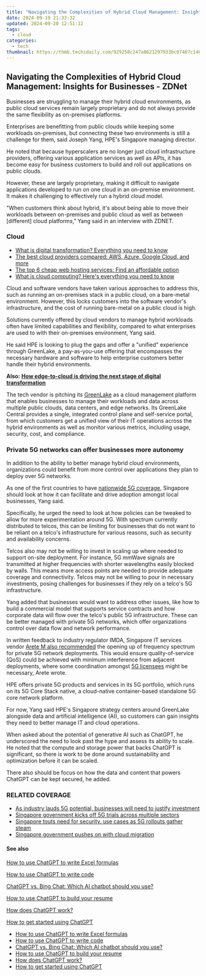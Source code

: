 ```yaml
---
title: "Navigating the Complexities of Hybrid Cloud Management: Insights for Businesses - ZDNet"
date: 2024-09-19 21:33:32
updated: 2024-09-20 12:51:12
tags:
  - cloud
categories:
  - tech
thumbnail: https://thmb.techidaily.com/929258c247a8621297933bc07467c148b4e889d770687adeff11aece67284c9d.jpg
---
```


## Navigating the Complexities of Hybrid Cloud Management: Insights for Businesses - ZDNet

Businesses are struggling to manage their hybrid cloud environments, as public cloud services remain largely proprietary and do not always provide the same flexibility as on-premises platforms.

Enterprises are benefitting from public clouds while keeping some workloads on-premises, but connecting these two environments is still a challenge for them, said Joseph Yang, HPE's Singapore managing director. 

He noted that because hyperscalers are no longer just cloud infrastructure providers, offering various application services as well as APIs, it has become easy for business customers to build and roll out applications on public clouds. 

However, these are largely proprietary, making it difficult to navigate applications developed to run on one cloud in an on-premise environment. It makes it challenging to effectively run a hybrid cloud model.

"When customers think about hybrid, it's about being able to move their workloads between on-premises and public cloud as well as between \[different\] cloud platforms," Yang said in an interview with ZDNET. 

### Cloud

* [​What is digital transformation? Everything you need to know](https://www.zdnet.com/article/what-is-digital-transformation-everything-you-need-to-know-about-how-technology-is-reshaping/)
* [The best cloud providers compared: AWS, Azure, Google Cloud, and more](https://www.zdnet.com/article/the-top-cloud-providers-of-2021-aws-microsoft-azure-google-cloud-hybrid-saas/)
* [The top 6 cheap web hosting services: Find an affordable option](https://www.zdnet.com/article/best-cheap-web-hosting/)
* [What is cloud computing? Here's everything you need to know](https://www.zdnet.com/article/what-is-cloud-computing-everything-you-need-to-know-about-the-cloud/)

Cloud and software vendors have taken various approaches to address this, such as running an on-premises stack in a public cloud, on a bare-metal environment. However, this locks customers into the software vendor's infrastructure, and the cost of running bare-metal on a public cloud is high. 

Solutions currently offered by cloud vendors to manage hybrid workloads often have limited capabilities and flexibility, compared to what enterprises are used to with their on-premises environment, Yang said. 

He said HPE is looking to plug the gaps and offer a "unified" experience through GreenLake, a pay-as-you-use offering that encompasses the necessary hardware and software to help enterprise customers better handle their hybrid environments. 

**Also:** [**How edge-to-cloud is driving the next stage of digital transformation**](https://www.zdnet.com/article/how-edge-to-cloud-is-driving-the-next-stage-of-digital-transformation/)

The tech vendor is pitching its [GreenLake](https://www.zdnet.com/article/hpe-expands-greenlake-with-new-cloud-services-silicon-on-demand-and-more/) as a cloud management platform that enables businesses to manage their workloads and data across multiple public clouds, data centers, and edge networks. Its GreenLake Central provides a single, integrated control plane and self-service portal, from which customers get a unified view of their IT operations across the hybrid environments as well as monitor various metrics, including usage, security, cost, and compliance. 

### Private 5G networks can offer businesses more autonomy

In addition to the ability to better manage hybrid cloud environments, organizations could benefit from more control over applications they plan to deploy over 5G networks. 

As one of the first countries to have [nationwide 5G coverage](https://www.zdnet.com/article/singtel-claims-95-standalone-5g-coverage-eyes-enterprise-uptake/), Singapore should look at how it can facilitate and drive adoption amongst local businesses, Yang said. 

Specifically, he urged the need to look at how policies can be tweaked to allow for more experimentation around 5G. With spectrum currently distributed to telcos, this can be limiting for businesses that do not want to be reliant on a telco's infrastructure for various reasons, such as security and availability concerns. 

Telcos also may not be willing to invest in scaling up where needed to support on-site deployment. For instance, 5G mmWave signals are transmitted at higher frequencies with shorter wavelengths easily blocked by walls. This means more access points are needed to provide adequate coverage and connectivity. Telcos may not be willing to pour in necessary investments, posing challenges for businesses if they rely on a telco's 5G infrastructure.

Yang added that businesses would want to address other issues, like how to build a commercial model that supports service contracts and how corporate data will flow over the telco's public 5G infrastructure. These can be better managed with private 5G networks, which offer organizations control over data flow and network performance. 

In written feedback to industry regulator IMDA, Singapore IT services vendor [Arete M also recommended](https://www.imda.gov.sg/-/media/imda/files/inner/pcdg/consultations/consultation-paper/public-consultation-on-5g-mobile-services-and-networks/consultation-on-the-proposed-approaches-to-introduce-the-next-generation-of-mobile-services.pdf) the opening up of frequency spectrum for private 5G network deployments. This would ensure quality-of-service (QoS) could be achieved with minimum interference from adjacent deployments, where some coordination amongst [5G licensees](https://www.zdnet.com/home-and-office/networking/singapore-unveils-winning-5g-licensees-tpg-loses-out-on-nationwide-bid/) might be necessary, Arete wrote. 

HPE offers private 5G products and services in its 5G portfolio, which runs on its 5G Core Stack native, a cloud-native container-based standalone 5G core network platform.

For now, Yang said HPE's Singapore strategy centers around GreenLake alongside data and artificial intelligence (AI), so customers can gain insights they need to better manage IT and cloud operations. 

When asked about the potential of generative AI such as ChatGPT, he underscored the need to look past the hype and assess its ability to scale. He noted that the compute and storage power that backs ChatGPT is significant, so there is work to be done around sustainability and optimization before it can be scaled. 

There also should be focus on how the data and content that powers ChatGPT can be kept secured, he added. 

### RELATED COVERAGE

* [As industry lauds 5G potential, businesses will need to justify investment](https://www.zdnet.com/article/as-industry-lauds-5g-potential-businesses-will-need-to-justify-investment/)
* [Singapore government kicks off 5G trials across multiple sectors](https://www.zdnet.com/article/singapore-government-kicks-off-5g-trials-across-multiple-sectors/)
* [Singapore touts need for security, use cases as 5G rollouts gather steam](https://www.zdnet.com/article/singapore-touts-need-for-security-use-cases-as-5g-rollouts-gather-steam/)
* [Singapore government pushes on with cloud migration](https://www.zdnet.com/article/singapore-government-pushes-on-with-cloud-migration/)

#### See also

[How to use ChatGPT to write Excel formulas](https://www.zdnet.com/article/how-to-use-chatgpt-to-write-excel-formulas/ "How to use ChatGPT to write Excel formulas")

[How to use ChatGPT to write code](https://www.zdnet.com/article/how-to-use-chatgpt-to-write-code/ "How to use ChatGPT to write code")

[ChatGPT vs. Bing Chat: Which AI chatbot should you use?](https://www.zdnet.com/article/chatgpt-vs-copilot/ "ChatGPT vs. Bing Chat: Which AI chatbot should you use?")

[How to use ChatGPT to build your resume](https://www.zdnet.com/article/how-to-use-chatgpt-to-write-your-resume/ "How to use ChatGPT to build your resume")

[How does ChatGPT work?](https://www.zdnet.com/article/how-does-chatgpt-work/ "How does ChatGPT work?")

[How to get started using ChatGPT](https://www.zdnet.com/article/how-to-use-chatgpt/ "How to get started using ChatGPT")

* [How to use ChatGPT to write Excel formulas](https://www.zdnet.com/article/how-to-use-chatgpt-to-write-excel-formulas/ "How to use ChatGPT to write Excel formulas")
* [How to use ChatGPT to write code](https://www.zdnet.com/article/how-to-use-chatgpt-to-write-code/ "How to use ChatGPT to write code")
* [ChatGPT vs. Bing Chat: Which AI chatbot should you use?](https://www.zdnet.com/article/chatgpt-vs-copilot/ "ChatGPT vs. Bing Chat: Which AI chatbot should you use?")
* [How to use ChatGPT to build your resume](https://www.zdnet.com/article/how-to-use-chatgpt-to-write-your-resume/ "How to use ChatGPT to build your resume")
* [How does ChatGPT work?](https://www.zdnet.com/article/how-does-chatgpt-work/ "How does ChatGPT work?")
* [How to get started using ChatGPT](https://www.zdnet.com/article/how-to-use-chatgpt/ "How to get started using ChatGPT")

<ins class="adsbygoogle"
     style="display:block"
     data-ad-format="autorelaxed"
     data-ad-client="ca-pub-7571918770474297"
     data-ad-slot="1223367746"></ins>



<ins class="adsbygoogle"
     style="display:block"
     data-ad-client="ca-pub-7571918770474297"
     data-ad-slot="8358498916"
     data-ad-format="auto"
     data-full-width-responsive="true"></ins>
